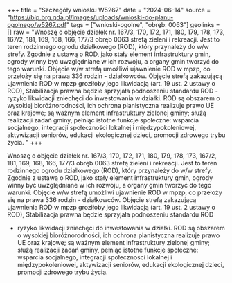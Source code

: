 +++
title = "Szczegóły wniosku W5267"
date = "2024-06-14"
source = "https://bip.brg.gda.pl/images/uploads/wnioski-do-planu-ogolnego/w5267.pdf"
tags = ["wnioski-ogolne", "obręb: 0063"]
geolinks = []
raw = "Wnoszę o objęcie działek nr. 167/3, 170, 172, 171, 180, 179, 178, 173, 167/2, 181, 169, 168, 166, 177/3 obręb 0063 strefą zieleni i rekreacji. Jest to teren rodzinnego ogrodu działkowego (ROD), który przynależy do w/w strefy. Zgodnie z ustawą o ROD, jako stały element infrastruktury gmin, ogrody winny być uwzględniane w ich rozwoju, a organy gmin tworzyć do tego warunki. Objęcie w/w strefą umożliwi ujawnienie ROD w mpzp, co przełoży się na prawa 336 rodzin - działkowców. Objęcie strefą zakazującą ujawnienia ROD w mpzp groziłoby jego likwidacją (art. 19 ust. 2 ustawy o ROD), Stabilizacja prawna będzie sprzyjała podnoszeniu standardu ROD - ryzyko likwidacji zniechęci do inwestowania w działki. ROD są obszarem o wysokiej bioróżnorodności, ich ochrona planistyczna realizuje prawo UE oraz krajowe; są ważnym element infrastruktury zielonej gminy; służą realizacji zadań gminy, pełniąc istotne funkcje społeczne: wsparcia socjalnego, integracji społeczności lokalnej i międzypokoleniowej, aktywizacji seniorów, edukacji ekologicznej dzieci, promocji zdrowego trybu życia. "
+++

Wnoszę o objęcie działek nr. 167/3, 170, 172, 171, 180, 179, 178, 173, 167/2, 181, 169, 168, 166,
177/3 obręb 0063 strefą zieleni i rekreacji. Jest to teren rodzinnego ogrodu działkowego (ROD), który przynależy
do w/w strefy. Zgodnie z ustawą o ROD, jako stały element infrastruktury gmin, ogrody winny być uwzględniane
w ich rozwoju, a organy gmin tworzyć do tego warunki. Objęcie w/w strefą umożliwi ujawnienie ROD w mpzp,
co przełoży się na prawa 336 rodzin - działkowców. Objęcie strefą zakazującą ujawnienia ROD w mpzp groziłoby
jego likwidacją (art. 19 ust. 2 ustawy o ROD), Stabilizacja prawna będzie sprzyjała podnoszeniu standardu ROD
- ryzyko likwidacji zniechęci do inwestowania w działki. ROD są obszarem o wysokiej bioróżnorodności, ich
ochrona planistyczna realizuje prawo UE oraz krajowe; są ważnym element infrastruktury zielonej gminy; służą
realizacji zadań gminy, pełniąc istotne funkcje społeczne: wsparcia socjalnego, integracji społeczności lokalnej
i międzypokoleniowej, aktywizacji seniorów, edukacji ekologicznej dzieci, promocji zdrowego trybu życia.



